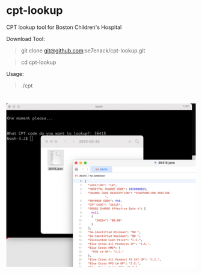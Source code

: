 # cpt-lookup
CPT lookup tool for Boston Children's Hospital

Download Tool:
>git clone git@github.com:se7enack/cpt-lookup.git

>cd cpt-lookup

Usage:
>./cpt


#
![alt text](https://github.com/se7enack/cpt-lookup/blob/main/cpt.png?raw=true)
